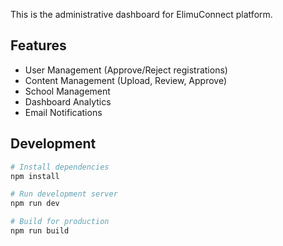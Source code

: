 This is the administrative dashboard for ElimuConnect platform.

## Features

- User Management (Approve/Reject registrations)
- Content Management (Upload, Review, Approve)
- School Management
- Dashboard Analytics
- Email Notifications

## Development
```bash
# Install dependencies
npm install

# Run development server
npm run dev

# Build for production
npm run build
